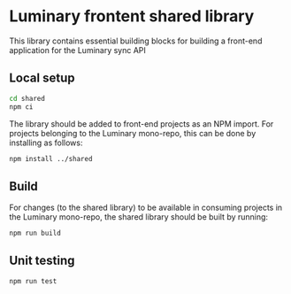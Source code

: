 # Luminary frontent shared library

This library contains essential building blocks for building a front-end application for the Luminary sync API

## Local setup

```sh
cd shared
npm ci
```

The library should be added to front-end projects as an NPM import. For projects belonging to the Luminary mono-repo, this can be done by installing as follows:

```sh
npm install ../shared
```

## Build

For changes (to the shared library) to be available in consuming projects in the Luminary mono-repo, the shared library should be built by running:

```sh
npm run build
```

## Unit testing

```sh
npm run test
```
